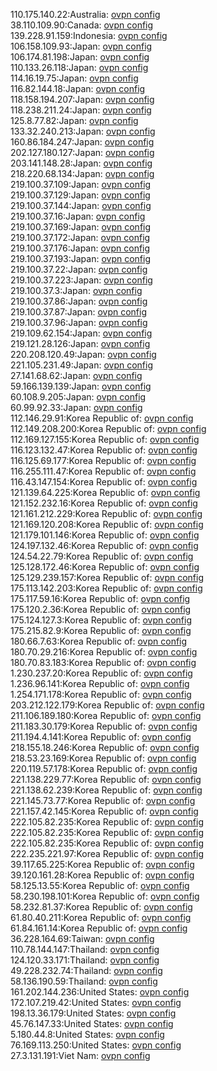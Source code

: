 110.175.140.22:Australia: [ovpn config](vpn/110_175_140_22.ovpn)  
38.110.109.90:Canada: [ovpn config](vpn/38_110_109_90.ovpn)  
139.228.91.159:Indonesia: [ovpn config](vpn/139_228_91_159.ovpn)  
106.158.109.93:Japan: [ovpn config](vpn/106_158_109_93.ovpn)  
106.174.81.198:Japan: [ovpn config](vpn/106_174_81_198.ovpn)  
110.133.26.118:Japan: [ovpn config](vpn/110_133_26_118.ovpn)  
114.16.19.75:Japan: [ovpn config](vpn/114_16_19_75.ovpn)  
116.82.144.18:Japan: [ovpn config](vpn/116_82_144_18.ovpn)  
118.158.194.207:Japan: [ovpn config](vpn/118_158_194_207.ovpn)  
118.238.211.24:Japan: [ovpn config](vpn/118_238_211_24.ovpn)  
125.8.77.82:Japan: [ovpn config](vpn/125_8_77_82.ovpn)  
133.32.240.213:Japan: [ovpn config](vpn/133_32_240_213.ovpn)  
160.86.184.247:Japan: [ovpn config](vpn/160_86_184_247.ovpn)  
202.127.180.127:Japan: [ovpn config](vpn/202_127_180_127.ovpn)  
203.141.148.28:Japan: [ovpn config](vpn/203_141_148_28.ovpn)  
218.220.68.134:Japan: [ovpn config](vpn/218_220_68_134.ovpn)  
219.100.37.109:Japan: [ovpn config](vpn/219_100_37_109.ovpn)  
219.100.37.129:Japan: [ovpn config](vpn/219_100_37_129.ovpn)  
219.100.37.144:Japan: [ovpn config](vpn/219_100_37_144.ovpn)  
219.100.37.16:Japan: [ovpn config](vpn/219_100_37_16.ovpn)  
219.100.37.169:Japan: [ovpn config](vpn/219_100_37_169.ovpn)  
219.100.37.172:Japan: [ovpn config](vpn/219_100_37_172.ovpn)  
219.100.37.176:Japan: [ovpn config](vpn/219_100_37_176.ovpn)  
219.100.37.193:Japan: [ovpn config](vpn/219_100_37_193.ovpn)  
219.100.37.22:Japan: [ovpn config](vpn/219_100_37_22.ovpn)  
219.100.37.223:Japan: [ovpn config](vpn/219_100_37_223.ovpn)  
219.100.37.3:Japan: [ovpn config](vpn/219_100_37_3.ovpn)  
219.100.37.86:Japan: [ovpn config](vpn/219_100_37_86.ovpn)  
219.100.37.87:Japan: [ovpn config](vpn/219_100_37_87.ovpn)  
219.100.37.96:Japan: [ovpn config](vpn/219_100_37_96.ovpn)  
219.109.62.154:Japan: [ovpn config](vpn/219_109_62_154.ovpn)  
219.121.28.126:Japan: [ovpn config](vpn/219_121_28_126.ovpn)  
220.208.120.49:Japan: [ovpn config](vpn/220_208_120_49.ovpn)  
221.105.231.49:Japan: [ovpn config](vpn/221_105_231_49.ovpn)  
27.141.68.62:Japan: [ovpn config](vpn/27_141_68_62.ovpn)  
59.166.139.139:Japan: [ovpn config](vpn/59_166_139_139.ovpn)  
60.108.9.205:Japan: [ovpn config](vpn/60_108_9_205.ovpn)  
60.99.92.33:Japan: [ovpn config](vpn/60_99_92_33.ovpn)  
112.146.29.91:Korea Republic of: [ovpn config](vpn/112_146_29_91.ovpn)  
112.149.208.200:Korea Republic of: [ovpn config](vpn/112_149_208_200.ovpn)  
112.169.127.155:Korea Republic of: [ovpn config](vpn/112_169_127_155.ovpn)  
116.123.132.47:Korea Republic of: [ovpn config](vpn/116_123_132_47.ovpn)  
116.125.69.177:Korea Republic of: [ovpn config](vpn/116_125_69_177.ovpn)  
116.255.111.47:Korea Republic of: [ovpn config](vpn/116_255_111_47.ovpn)  
116.43.147.154:Korea Republic of: [ovpn config](vpn/116_43_147_154.ovpn)  
121.139.64.225:Korea Republic of: [ovpn config](vpn/121_139_64_225.ovpn)  
121.152.232.16:Korea Republic of: [ovpn config](vpn/121_152_232_16.ovpn)  
121.161.212.229:Korea Republic of: [ovpn config](vpn/121_161_212_229.ovpn)  
121.169.120.208:Korea Republic of: [ovpn config](vpn/121_169_120_208.ovpn)  
121.179.101.146:Korea Republic of: [ovpn config](vpn/121_179_101_146.ovpn)  
124.197.132.46:Korea Republic of: [ovpn config](vpn/124_197_132_46.ovpn)  
124.54.22.79:Korea Republic of: [ovpn config](vpn/124_54_22_79.ovpn)  
125.128.172.46:Korea Republic of: [ovpn config](vpn/125_128_172_46.ovpn)  
125.129.239.157:Korea Republic of: [ovpn config](vpn/125_129_239_157.ovpn)  
175.113.142.203:Korea Republic of: [ovpn config](vpn/175_113_142_203.ovpn)  
175.117.59.16:Korea Republic of: [ovpn config](vpn/175_117_59_16.ovpn)  
175.120.2.36:Korea Republic of: [ovpn config](vpn/175_120_2_36.ovpn)  
175.124.127.3:Korea Republic of: [ovpn config](vpn/175_124_127_3.ovpn)  
175.215.82.9:Korea Republic of: [ovpn config](vpn/175_215_82_9.ovpn)  
180.66.7.63:Korea Republic of: [ovpn config](vpn/180_66_7_63.ovpn)  
180.70.29.216:Korea Republic of: [ovpn config](vpn/180_70_29_216.ovpn)  
180.70.83.183:Korea Republic of: [ovpn config](vpn/180_70_83_183.ovpn)  
1.230.237.20:Korea Republic of: [ovpn config](vpn/1_230_237_20.ovpn)  
1.236.96.141:Korea Republic of: [ovpn config](vpn/1_236_96_141.ovpn)  
1.254.171.178:Korea Republic of: [ovpn config](vpn/1_254_171_178.ovpn)  
203.212.122.179:Korea Republic of: [ovpn config](vpn/203_212_122_179.ovpn)  
211.106.189.180:Korea Republic of: [ovpn config](vpn/211_106_189_180.ovpn)  
211.183.30.179:Korea Republic of: [ovpn config](vpn/211_183_30_179.ovpn)  
211.194.4.141:Korea Republic of: [ovpn config](vpn/211_194_4_141.ovpn)  
218.155.18.246:Korea Republic of: [ovpn config](vpn/218_155_18_246.ovpn)  
218.53.23.169:Korea Republic of: [ovpn config](vpn/218_53_23_169.ovpn)  
220.119.57.178:Korea Republic of: [ovpn config](vpn/220_119_57_178.ovpn)  
221.138.229.77:Korea Republic of: [ovpn config](vpn/221_138_229_77.ovpn)  
221.138.62.239:Korea Republic of: [ovpn config](vpn/221_138_62_239.ovpn)  
221.145.73.77:Korea Republic of: [ovpn config](vpn/221_145_73_77.ovpn)  
221.157.42.145:Korea Republic of: [ovpn config](vpn/221_157_42_145.ovpn)  
222.105.82.235:Korea Republic of: [ovpn config](vpn/222_105_82_235.ovpn)  
222.105.82.235:Korea Republic of: [ovpn config](vpn/222_105_82_235.ovpn)  
222.105.82.235:Korea Republic of: [ovpn config](vpn/222_105_82_235.ovpn)  
222.235.221.97:Korea Republic of: [ovpn config](vpn/222_235_221_97.ovpn)  
39.117.65.225:Korea Republic of: [ovpn config](vpn/39_117_65_225.ovpn)  
39.120.161.28:Korea Republic of: [ovpn config](vpn/39_120_161_28.ovpn)  
58.125.13.55:Korea Republic of: [ovpn config](vpn/58_125_13_55.ovpn)  
58.230.198.101:Korea Republic of: [ovpn config](vpn/58_230_198_101.ovpn)  
58.232.81.37:Korea Republic of: [ovpn config](vpn/58_232_81_37.ovpn)  
61.80.40.211:Korea Republic of: [ovpn config](vpn/61_80_40_211.ovpn)  
61.84.161.14:Korea Republic of: [ovpn config](vpn/61_84_161_14.ovpn)  
36.228.164.69:Taiwan: [ovpn config](vpn/36_228_164_69.ovpn)  
110.78.144.147:Thailand: [ovpn config](vpn/110_78_144_147.ovpn)  
124.120.33.171:Thailand: [ovpn config](vpn/124_120_33_171.ovpn)  
49.228.232.74:Thailand: [ovpn config](vpn/49_228_232_74.ovpn)  
58.136.190.59:Thailand: [ovpn config](vpn/58_136_190_59.ovpn)  
161.202.144.236:United States: [ovpn config](vpn/161_202_144_236.ovpn)  
172.107.219.42:United States: [ovpn config](vpn/172_107_219_42.ovpn)  
198.13.36.179:United States: [ovpn config](vpn/198_13_36_179.ovpn)  
45.76.147.33:United States: [ovpn config](vpn/45_76_147_33.ovpn)  
5.180.44.8:United States: [ovpn config](vpn/5_180_44_8.ovpn)  
76.169.113.250:United States: [ovpn config](vpn/76_169_113_250.ovpn)  
27.3.131.191:Viet Nam: [ovpn config](vpn/27_3_131_191.ovpn)  
